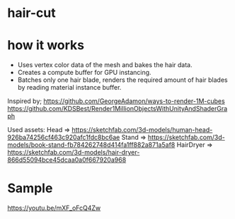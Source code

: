 # hair-cut


# how it works
- Uses vertex color data of the mesh and bakes the hair data.
- Creates a compute buffer for GPU instancing.
- Batches only one hair blade, renders the required amount of hair blades by reading material instance buffer.

Inspired by;
 https://github.com/GeorgeAdamon/ways-to-render-1M-cubes
 https://github.com/KDSBest/Render1MillionObjectsWithUnityAndShaderGraph

Used assets:
Head => https://sketchfab.com/3d-models/human-head-926ba74256cf463c920afc1fdc8bc6ae
Stand => https://sketchfab.com/3d-models/book-stand-fb784262748d414fa1ff882a871a5af8
HairDryer => https://sketchfab.com/3d-models/hair-dryer-866d55094bce45dcaa0a0f667920a968

# Sample
https://youtu.be/mXF_oFcQ4Zw
